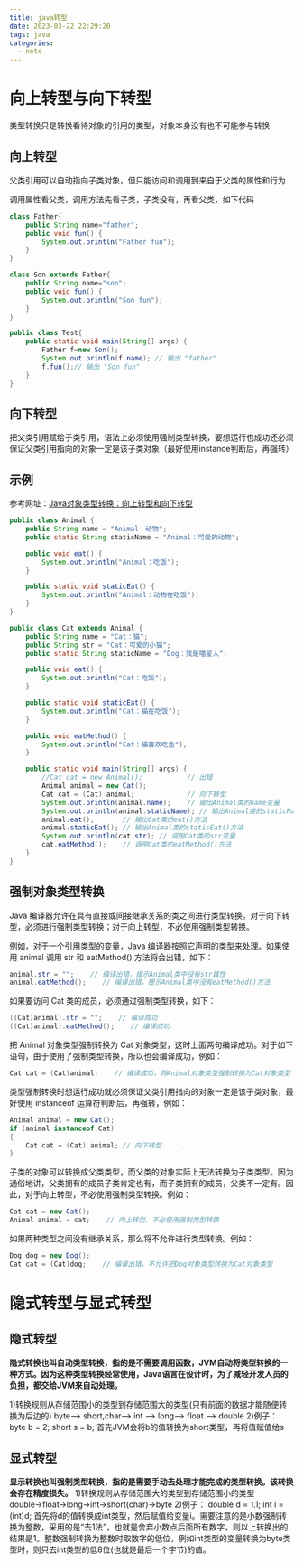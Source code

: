 ```yaml
---
title: java转型
date: 2023-03-22 22:29:20
tags: java
categories: 
  - note
---
```


# 向上转型与向下转型

类型转换只是转换看待对象的引用的类型，对象本身没有也不可能参与转换

## 向上转型

父类引用可以自动指向子类对象，但只能访问和调用到来自于父类的属性和行为

调用属性看父类，调用方法先看子类，子类没有，再看父类，如下代码

```java
class Father{
	public String name="father";
	public void fun() {
		System.out.println("Father fun");
	}
}

class Son extends Father{
	public String name="son";
	public void fun() {
		System.out.println("Son fun");
	}
}

public class Test{
	public static void main(String[] args) {
		Father f=new Son(); 
		System.out.println(f.name); // 输出 "father"
		f.fun();// 输出 "Son fun"
	}
}
```

## 向下转型

把父类引用赋给子类引用，语法上必须使用强制类型转换，要想运行也成功还必须保证父类引用指向的对象一定是该子类对象（最好使用instance判断后，再强转）

## 示例

参考网址：[Java对象类型转换：向上转型和向下转型 ](http://c.biancheng.net/view/6503.html)

```java
public class Animal {
    public String name = "Animal：动物";
    public static String staticName = "Animal：可爱的动物";

    public void eat() {
        System.out.println("Animal：吃饭");
    }

    public static void staticEat() {
        System.out.println("Animal：动物在吃饭");
    }
}

public class Cat extends Animal {
    public String name = "Cat：猫";
    public String str = "Cat：可爱的小猫";
    public static String staticName = "Dog：我是喵星人";

    public void eat() {
        System.out.println("Cat：吃饭");
    }

    public static void staticEat() {
        System.out.println("Cat：猫在吃饭");
    }

    public void eatMethod() {
        System.out.println("Cat：猫喜欢吃鱼");
    }

    public static void main(String[] args) {
        //Cat cat = new Animal();			// 出错
        Animal animal = new Cat();
        Cat cat = (Cat) animal; 			// 向下转型
        System.out.println(animal.name); 	// 输出Animal类的name变量
        System.out.println(animal.staticName); // 输出Animal类的staticName变量
        animal.eat(); 		// 输出Cat类的eat()方法
        animal.staticEat(); // 输出Animal类的staticEat()方法
        System.out.println(cat.str); // 调用Cat类的str变量
        cat.eatMethod(); 	// 调用Cat类的eatMethod()方法
    }
}
```

## 强制对象类型转换

Java 编译器允许在具有直接或间接继承关系的类之间进行类型转换。对于向下转型，必须进行强制类型转换；对于向上转型，不必使用强制类型转换。

例如，对于一个引用类型的变量，Java 编译器按照它声明的类型来处理。如果使用 animal 调用 str 和 eatMethod() 方法将会出错，如下：

```java
animal.str = "";    // 编译出错，提示Animal类中没有str属性
animal.eatMethod();    // 编译出错，提示Animal类中没有eatMethod()方法
```


如果要访问 Cat 类的成员，必须通过强制类型转换，如下：

```java
((Cat)animal).str = "";    // 编译成功
((Cat)animal).eatMethod();    // 编译成功
```


把 Animal 对象类型强制转换为 Cat 对象类型，这时上面两句编译成功。对于如下语句，由于使用了强制类型转换，所以也会编译成功，例如：

```java
Cat cat = (Cat)animal;    // 编译成功，将Animal对象类型强制转换为Cat对象类型
```


类型强制转换时想运行成功就必须保证父类引用指向的对象一定是该子类对象，最好使用 instanceof 运算符判断后，再强转，例如：

```java
Animal animal = new Cat();
if (animal instanceof Cat) 
{    
    Cat cat = (Cat) animal; // 向下转型    ...
}
```


子类的对象可以转换成父类类型，而父类的对象实际上无法转换为子类类型。因为通俗地讲，父类拥有的成员子类肯定也有，而子类拥有的成员，父类不一定有。因此，对于向上转型，不必使用强制类型转换。例如：

```java
Cat cat = new Cat();
Animal animal = cat;    // 向上转型，不必使用强制类型转换
```


如果两种类型之间没有继承关系，那么将不允许进行类型转换。例如：

```java
Dog dog = new Dog();
Cat cat = (Cat)dog;    // 编译出错，不允许把Dog对象类型转换为Cat对象类型
```

# 隐式转型与显式转型

## 隐式转型

**隐式转换也叫自动类型转换，指的是不需要调用函数，JVM自动将类型转换的一种方式。因为这种类型转换经常使用，Java语言在设计时，为了减轻开发人员的负担，都交给JVM来自动处理。**

1)转换规则从存储范围小的类型到存储范围大的类型(只有前面的数据才能随便转换为后边的)
byte—> short,char—> int —> long—> float —> double
2)例子：
byte b = 2; short s = b; 首先JVM会将b的值转换为short类型，再将值赋值给s

## 显式转型

**显示转换也叫强制类型转换，指的是需要手动去处理才能完成的类型转换。该转换会存在精度损失。**
1)转换规则从存储范围大的类型到存储范围小的类型
double→float→long→int→short(char)→byte
2)例子：
double d = 1.1; int i = (int)d;
首先将d的值转换成int类型，然后赋值给变量i。需要注意的是小数强制转换为整数，采用的是“去1法”，也就是舍弃小数点后面所有数字，则以上转换出的结果是1。整数强制转换为整数时取数字的低位，例如int类型的变量转换为byte类型时，则只去int类型的低8位(也就是最后一个字节)的值。
